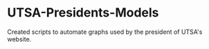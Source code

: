 # UTSA-Presidents-Models
Created scripts to automate graphs used by the president of UTSA's website.
